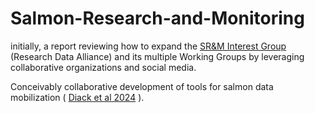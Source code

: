 # Salmon-Research-and-Monitoring
initially, a report reviewing how to expand the [SR&amp;M Interest Group](https://www.rd-alliance.org/groups/salmon-research-and-monitoring-ig/activity/) (Research Data Alliance) and its multiple Working Groups by leveraging collaborative organizations and social media.

Conceivably collaborative development of tools for salmon data mobilization ( [Diack et al 2024](https://doi.org/10.23849/npafcb7/x3rlpo23a) ).
